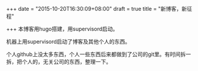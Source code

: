 +++
date = "2015-10-20T16:30:09+08:00"
draft = true
title = "新博客，新征程"

+++
本博客用hugo搭建，用supervisord启动。

机器上用supervisord启动了博客及其他个人的东西。

个人github上没太多东西，个人一些东西后来都做到了公司的git里。有时间拆一拆，把个人的，无关公司的东西，整理一下。
